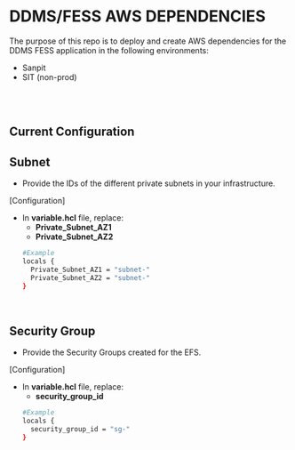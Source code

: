 # DDMS/FESS AWS DEPENDENCIES
The purpose of this repo is to deploy and create AWS dependencies for the DDMS FESS application in the following environments:
- Sanpit
- SIT (non-prod)

<br />
<br />



## Current Configuration

## Subnet
- Provide the IDs of the different private subnets in your infrastructure.

[Configuration] <br />
- In **variable.hcl** file, replace:
  -  **Private_Subnet_AZ1**
  -  **Private_Subnet_AZ2** 
  ```bash
  #Example
  locals {
    Private_Subnet_AZ1 = "subnet-"
    Private_Subnet_AZ2 = "subnet-"
  }
  ```

<br />

## Security Group
- Provide the Security Groups created for the EFS. 

[Configuration] <br />
- In **variable.hcl** file, replace:
  -  **security_group_id**
  ```bash
  #Example
  locals {
    security_group_id = "sg-"
  }
  ```

<br />


